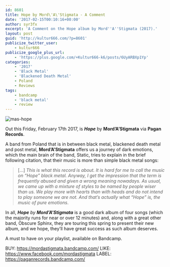 ```yaml
---
id: 8601
title: Hope by Mord\'A\'Stigmata - A Comment
date: '2017-02-15T00:10:16+00:00'
author: syr3fx
excerpt: 'A Comment on the Hope album by Mord''A''Stigmata (2017).'
layout: post
guid: 'http://kultur666.com/?p=8601'
publicize_twitter_user:
    - kultur666
publicize_google_plus_url:
    - 'https://plus.google.com/+Kultur666-k6/posts/6UyARBXp1Yp'
categories:
    - '2017'
    - 'Black Metal'
    - 'Blackened Death Metal'
    - Poland
    - Reviews
tags:
    - bandcamp
    - 'black metal'
    - review
---
```


![mas-hope](http://localhost:8080/wp-content/uploads/2017/02/mas-hope.jpg?w=680)

Out this Friday, February 17th 2017, is ***Hope*** by **Mord’A’Stigmata** via **Pagan Records**.

A band from Poland that is in between black metal, blackened death metal and post metal, **Mord’A’Stigmata** offers us a journey of dark emotions, which the main brain of the band, Static, tries to explain in the brief following citation, that their music is more than simple black metal songs:

> \[…\] *This is what this record is about. It is hard for me to call the music on “Hope” black metal. Anyway, I get the impression that the term is frequently abused and given a wrong meaning nowadays. As usual, we came up with a mixture of styles to be named by people wiser than us. We play more with hearts than with heads and do not intend to play someone we are not. And that’s actually what “Hope” is, the music of pure emotions*.

In all, ***Hope** by **Mord’A’Stigmata*** is a good dark album of four songs (which the majority runs for near or over 12 minutes) and, along with a great other band, Obscure Sphinx, they are touring this spring to present their new album, and we hope, they’ll have great success as such album deserves.

A must to have on your playlist, available on Bandcamp.

BUY: <https://mordastigmata.bandcamp.com/>
LIKE: <https://www.facebook.com/mordastigmata>
LABEL: <https://paganrecords.bandcamp.com/>